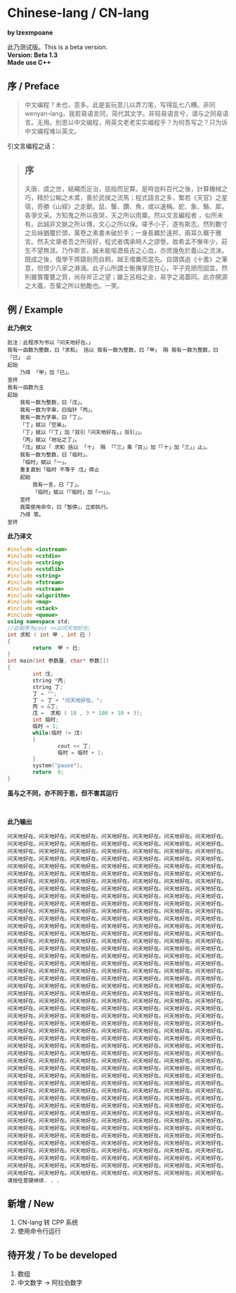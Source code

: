 # Chinese-lang / CN-lang
**by lzexmpoane**

此乃测试版。This is a beta version.  
**Version: Beta 1.3**  
**Made use C++**

## 序 / Preface
> 中文编程？未也，意多。此是妄玩意儿以弄刀笔，写得乱七八糟。非同 wenyan-lang，我若易语言同，简代其文字。非轻易语言兮，谓与之同易语言。无用。别思以中文编程，用英文老老实实编程乎？为何吾写之？只为诉中文编程难以英文。

引文言编程之话：

> ## 序
> 夫唐、虞之世，結繩而足治，屈指而足算。是時豈料百代之後，計算機械之巧，精於公輸之木鳶，善於武侯之流馬；程式語言之多，繁若《天官》之星宿，奇勝《山經》之走獸。鼠、蟹、鑽、魚，或以速稱。蛇、象、駱、犀，各爭文采。方知鬼之所以夜哭，天之所以雨粟。然以文言編程者 ，似所未有。此誠非文脈之所以傳，文心之所以保。嗟予小子，遂有斯志。然則數寸之烏絲猶覆於頭，萬卷之素書未破於手；一身長羈於遠邦，兩耳久曠于雅言。然夫文章者吾之所宿好，程式者偶承時人之謬譽。故希孟不慚年少，莊生不望無涯。乃作斯言。誠未能嘔瀝長吉之心血，亦庶幾免於義山之流沫。既成之後，復學干將鑄劍而自飼，越王嚐糞而當先。自謂偶追《十書》之筆意，但恨少八家之淋漓。此子山所謂士衡撫掌而甘心，平子見陋而固宜。然則雖實覆甕之質，尚存斧正之望；雖乏呂相之金，易字之渴蓋同。此亦開源之大義，吾輩之所以勉勵也。一笑。

## 例 / Example
**此乃例文**
```cn-lang
批注：此程序为书以「问天地好在。」
我有一函数为整数，曰「求和」 括以 我有一数为整数，曰「甲」 隔 我有一数为整数，曰「已」 止
起始
	乃得 「甲」加「已」。
至终
我有一函数为主
起始
	我有一数为整数，曰「戊」。
	我有一数为字串，曰指针「丙」。
	我有一数为字串，曰「丁」。
	「丁」赋以「空串」。
	「丁」赋以「「丁」加「双引「问天地好在。」双引」」。
	「丙」赋以「地址之丁」。
	「戊」赋以「 求和 括以 「十」 隔 「「三」乘「百」」加「「十」加「三」」止」。
	我有一数为整数，曰「临时」。
	「临时」赋以「一」。
	重复直到「临时 不等于 戊」停止
	起始
		我有一言，曰「丁」。
		「临时」赋以「「临时」加「一」」。
	至终
	我需使用命令，曰「暂停」，立即执行。
	乃得 零。
至终
```

**此乃译文**

```cpp
#include <iostream>
#include <cstdio>
#include <cstring>
#include <cstdlib>
#include <string>
#include <fstream>
#include <sstream>
#include <algorithm>
#include <map>
#include <stack>
#include <queue>
using namespace std;
//此程序为cout <<以问天地好在;
int 求和 ( int 甲 , int 已 )
{
        return  甲 + 已;
}
int main(int 参数量, char* 参数[])
{
        int 戊;
        string *丙;
        string 丁;
        丁 = "";
        丁 = 丁 + "问天地好在。";
        丙 = &丁;
        戊 =  求和 ( 10 , 3 * 100 + 10 + 3);
        int 临时;
        临时 = 1;
        while(临时 != 戊)
        {
                cout << 丁;
                临时 = 临时 + 1;
        }
        system("pause");
        return  0;
}
```
**虽与之不同，亦不同于思，但不害其运行**

<p>&nbsp;</p>

**此乃输出**
```
问天地好在。问天地好在。问天地好在。问天地好在。问天地好在。问天地好在。问天地好在。问天地好在。问天地好在。问天地好在。问天地好在。问天地好在。问天地好在。问天地好在。问天地好在。问天地好在。问天地好在。问天地好在。问天地好在。问天地好在。问天地好在。问天地好在。问天地好在。问天地好在。问天地好在。问天地好在。问天地好在。问天地好在。问天地好在。问天地好在。问天地好在。问天地好在。问天地好在。问天地好在。问天地好在。问天地好在。问天地好在。问天地好在。问天地好在。问天地好在。问天地好在。问天地好在。问天地好在。问天地好在。问天地好在。问天地好在。问天地好在。问天地好在。问天地好在。问天地好在。问天地好在。问天地好在。问天地好在。问天地好在。问天地好在。问天地好在。问天地好在。问天地好在。问天地好在。问天地好在。问天地好在。问天地好在。问天地好在。问天地好在。问天地好在。问天地好在。问天地好在。问天地好在。问天地好在。问天地好在。问天地好在。问天地好在。问天地好在。问天地好在。问天地好在。问天地好在。问天地好在。问天地好在。问天地好在。问天地好在。问天地好在。问天地好在。问天地好在。问天地好在。问天地好在。问天地好在。问天地好在。问天地好在。问天地好在。问天地好在。问天地好在。问天地好在。问天地好在。问天地好在。问天地好在。问天地好在。问天地好在。问天地好在。问天地好在。问天地好在。问天地好在。问天地好在。问天地好在。问天地好在。问天地好在。问天地好在。问天地好在。问天地好在。问天地好在。问天地好在。问天地好在。问天地好在。问天地好在。问天地好在。问天地好在。问天地好在。问天地好在。问天地好在。问天地好在。问天地好在。问天地好在。问天地好在。问天地好在。问天地好在。问天地好在。问天地好在。问天地好在。问天地好在。问天地好在。问天地好在。问天地好在。问天地好在。问天地好在。问天地好在。问天地好在。问天地好在。问天地好在。问天地好在。问天地好在。问天地好在。问天地好在。问天地好在。问天地好在。问天地好在。问天地好在。问天地好在。问天地好在。问天地好在。问天地好在。问天地好在。问天地好在。问天地好在。问天地好在。问天地好在。问天地好在。问天地好在。问天地好在。问天地好在。问天地好在。问天地好在。问天地好在。问天地好在。问天地好在。问天地好在。问天地好在。问天地好在。问天地好在。问天地好在。问天地好在。问天地好在。问天地好在。问天地好在。问天地好在。问天地好在。问天地好在。问天地好在。问天地好在。问天地好在。问天地好在。问天地好在。问天地好在。问天地好在。问天地好在。问天地好在。问天地好在。问天地好在。问天地好在。问天地好在。问天地好在。问天地好在。问天地好在。问天地好在。问天地好在。问天地好在。问天地好在。问天地好在。问天地好在。问天地好在。问天地好在。问天地好在。问天地好在。问天地好在。问天地好在。问天地好在。问天地好在。问天地好在。问天地好在。问天地好在。问天地好在。问天地好在。问天地好在。问天地好在。问天地好在。问天地好在。问天地好在。问天地好在。问天地好在。问天地好在。问天地好在。问天地好在。问天地好在。问天地好在。问天地好在。问天地好在。问天地好在。问天地好在。问天地好在。问天地好在。问天地好在。问天地好在。问天地好在。问天地好在。问天地好在。问天地好在。问天地好在。问天地好在。问天地好在。问天地好在。问天地好在。问天地好在。问天地好在。问天地好在。问天地好在。问天地好在。问天地好在。问天地好在。问天地好在。问天地好在。问天地好在。问天地好在。问天地好在。问天地好在。问天地好在。问天地好在。问天地好在。问天地好在。问天地好在。问天地好在。问天地好在。问天地好在。问天地好在。问天地好在。问天地好在。问天地好在。问天地好在。问天地好在。问天地好在。问天地好在。问天地好在。问天地好在。问天地好在。问天地好在。问天地好在。问天地好在。问天地好在。问天地好在。问天地好在。问天地好在。问天地好在。问天地好在。问天地好在。问天地好在。问天地好在。问天地好在。问天地好在。问天地好在。问天地好在。问天地好在。问天地好在。问天地好在。问天地好在。问天地好在。问天地好在。问天地好在。问天地好在。问天地好在。问天地好在。问天地好在。问天地好在。问天地好在。问天地好在。问天地好在。问天地好在。问天地好在。问天地好在。问天地好在。问天地好在。问天地好在。问天地好在。问天地好在。问天地好在。问天地好在。问天地好在。问天地好在。问天地好在。问天地好在。问天地好在。问天地好在。问天地好在。问天地好在。问天地好在。问天地好在。请按任意键继续. . .
```
## 新增 / New
1. CN-lang 转 CPP 系统
2. 使用命令行运行

## 待开发 / To be developed
1. 数组
2. 中文数字 -> 阿拉伯数字